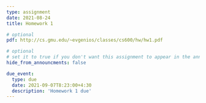 ```yaml
---
type: assignment
date: 2021-08-24
title: Homework 1

# optional
pdf: http://cs.gmu.edu/~evgenios/classes/cs600/hw/hw1.pdf

# optional
# set it to true if you don't want this assignment to appear in the announcements section
hide_from_announcments: false

due_event: 
  type: due
  date: 2021-09-07T8:23:00+4:30
  description: 'Homework 1 due'
---
```

